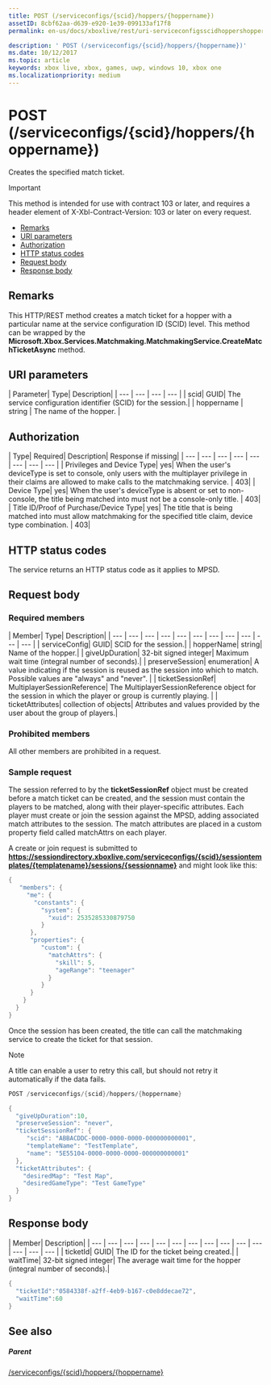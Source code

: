 ```yaml
---
title: POST (/serviceconfigs/{scid}/hoppers/{hoppername})
assetID: 8cbf62aa-d639-e920-1e39-099133af17f8
permalink: en-us/docs/xboxlive/rest/uri-serviceconfigsscidhoppershoppernamepost.html

description: ' POST (/serviceconfigs/{scid}/hoppers/{hoppername})'
ms.date: 10/12/2017
ms.topic: article
keywords: xbox live, xbox, games, uwp, windows 10, xbox one
ms.localizationpriority: medium
---
```

# POST (/serviceconfigs/{scid}/hoppers/{hoppername})

Creates the specified match ticket.

> [!IMPORTANT]
> This method is intended for use with contract 103 or later, and requires a header element of X-Xbl-Contract-Version: 103 or later on every request.

  * [Remarks](#ID4ET)
  * [URI parameters](#ID4E5)
  * [Authorization](#ID4EJB)
  * [HTTP status codes](#ID4E3C)
  * [Request body](#ID4EFD)
  * [Response body](#ID4E3G)

<a id="ID4ET"></a>


## Remarks

This HTTP/REST method creates a match ticket for a hopper with a particular name at the service configuration ID (SCID) level. This method can be wrapped by the **Microsoft.Xbox.Services.Matchmaking.MatchmakingService.CreateMatchTicketAsync** method.  
<a id="ID4E5"></a>


## URI parameters

| Parameter| Type| Description|
| --- | --- | --- | --- |
| scid| GUID| The service configuration identifier (SCID) for the session.|
| hoppername | string | The name of the hopper. |

<a id="ID4EJB"></a>


## Authorization

| Type| Required| Description| Response if missing|
| --- | --- | --- | --- | --- | --- | --- | --- |
| Privileges and Device Type| yes| When the user's deviceType is set to console, only users with the multiplayer privilege in their claims are allowed to make calls to the matchmaking service. | 403|
| Device Type| yes| When the user's deviceType is absent or set to non-console, the title being matched into must not be a console-only title. | 403|
| Title ID/Proof of Purchase/Device Type| yes| The title that is being matched into must allow matchmaking for the specified title claim, device type combination. | 403|

<a id="ID4E3C"></a>


## HTTP status codes
The service returns an HTTP status code as it applies to MPSD.  
<a id="ID4EFD"></a>


## Request body

<a id="ID4ELD"></a>


### Required members

| Member| Type| Description|
| --- | --- | --- | --- | --- | --- | --- | --- | --- | --- | --- |
| serviceConfig| GUID| SCID for the session.|
| hopperName| string| Name of the hopper.|
| giveUpDuration| 32-bit signed integer| Maximum wait time (integral number of seconds).|
| preserveSession| enumeration| A value indicating if the session is reused as the session into which to match. Possible values are "always" and "never". |
| ticketSessionRef| MultiplayerSessionReference| The MultiplayerSessionReference object for the session in which the player or group is currently playing. |
| ticketAttributes| collection of objects| Attributes and values provided by the user about the group of players.|

<a id="ID4EXF"></a>


### Prohibited members

All other members are prohibited in a request.

<a id="ID4ECG"></a>


### Sample request

The session referred to by the **ticketSessionRef** object must be created before a match ticket can be created, and the session must contain the players to be matched, along with their player-specific attributes. Each player must create or join the session against the MPSD, adding associated match attributes to the session. The match attributes are placed in a custom property field called matchAttrs on each player.

A create or join request is submitted to **https://sessiondirectory.xboxlive.com/serviceconfigs/{scid}/sessiontemplates/{templatename}/sessions/{sessionname}** and might look like this:


```cpp
{
   "members": {
     "me": {
       "constants": {
         "system": {
           "xuid": 2535285330879750
         }
      },
      "properties": {
         "custom": {
           "matchAttrs": {
             "skill": 5,
             "ageRange": "teenager"
           }
         }
      }
    }
  }
}

```


Once the session has been created, the title can call the matchmaking service to create the ticket for that session.


> [!NOTE] 
> A title can enable a user to retry this call, but should not retry it automatically if the data fails.  



```cpp
POST /serviceconfigs/{scid}/hoppers/{hoppername}

{
  "giveUpDuration":10,
  "preserveSession": "never",
  "ticketSessionRef": {
     "scid": "ABBACDDC-0000-0000-0000-000000000001",  
     "templateName": "TestTemplate",
     "name": "5E55104-0000-0000-0000-000000000001"
  },
  "ticketAttributes": {
    "desiredMap": "Test Map",
    "desiredGameType": "Test GameType"
  }
}

```


<a id="ID4E3G"></a>


## Response body

| Member| Description|
| --- | --- | --- | --- | --- | --- | --- | --- | --- | --- | --- | --- | --- | --- |
| ticketId| GUID| The ID for the ticket being created.|
| waitTime| 32-bit signed integer| The average wait time for the hopper (integral number of seconds).|


```cpp
{
  "ticketId":"0584338f-a2ff-4eb9-b167-c0e8ddecae72",
  "waitTime":60
}

```


<a id="ID4EHAAC"></a>


## See also

<a id="ID4EJAAC"></a>


##### Parent  

[/serviceconfigs/{scid}/hoppers/{hoppername}](uri-serviceconfigsscidhoppershoppername.md)
